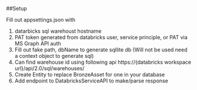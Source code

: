 ##Setup

Fill out appsettings.json with
1) datarbicks sql warehoust hostname
2) PAT token generated from databricks user, service principle, or PAT via MS Graph API auth
3) Fill out fake path, dbName to generate sqllite db (Will not be used need a context object to generate sql)
4) Can find warehouse id using following api https://{databricks workspace url}/api/2.0/sql/warehouses/
5) Create Entity to replace BronzeAsset for one in your database
6) Add endpoint to DatabricksServiceAPI to make/parse response